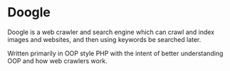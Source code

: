 # Doogle
Doogle is a web crawler and search engine which can crawl and index images and websites, and then using keywords be searched later. 

Written primarily in OOP style PHP with the intent of better understanding OOP and how web crawlers work.
